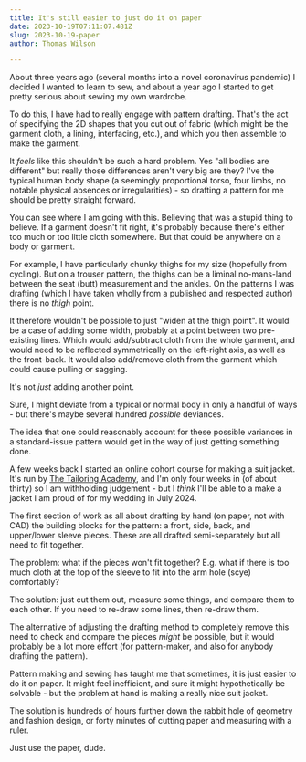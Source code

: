 ```yaml
---
title: It's still easier to just do it on paper
date: 2023-10-19T07:11:07.481Z
slug: 2023-10-19-paper
author: Thomas Wilson

---
```

About three years ago (several months into a novel coronavirus pandemic) I decided I wanted to learn to sew, and about a year ago I started to get pretty serious about sewing my own wardrobe. 

To do this, I have had to really engage with pattern drafting.  That's the act of specifying the 2D shapes that you cut out of fabric (which might be the garment cloth, a lining, interfacing, etc.), and which you then assemble to make the garment. 

It *feels* like this shouldn't be such a hard problem.  Yes "all bodies are different" but really those differences aren't very big are they?  I've the typical human body shape (a seemingly proportional torso, four limbs, no notable physical absences or irregularities) - so drafting a pattern for me should be pretty straight forward.

You can see where I am going with this.  Believing that was a stupid thing to believe.  If a garment doesn't fit right, it's probably because there's either too much or too little cloth somewhere.  But that could be anywhere on a body or garment.

For example, I have particularly chunky thighs for my size (hopefully from cycling).  But on a trouser pattern, the thighs can be a liminal no-mans-land between the seat (butt) measurement and the ankles.  On the patterns I was drafting (which I have taken wholly from a published and respected author) there is no *thigh* point.  

It therefore wouldn't be possible to just "widen at the thigh point".  It would be a case of adding some width, probably at a point between two pre-existing lines.  Which would add/subtract cloth from the whole garment, and would need to be reflected symmetrically on the left-right axis, as well as the front-back.  It would also add/remove cloth from the garment which could cause pulling or sagging.  

It's not *just* adding another point.

Sure, I might deviate from a typical or normal body in only a handful of ways - but there's maybe several hundred *possible* deviances.  

The idea that one could reasonably account for these possible variances in a standard-issue pattern would get in the way of just getting something done.

A few weeks back I started an online cohort course for making a suit jacket.  It's run by [The Tailoring Academy](https://www.tailoringacademy.co.uk/), and I'm only four weeks in (of about thirty) so I am withholding judgement - but I *think* I'll be able to a make a jacket I am proud of for my wedding in July 2024.

The first section of work as all about drafting by hand (on paper, not with CAD) the building blocks for the pattern: a front, side, back, and upper/lower sleeve pieces.  These are all drafted semi-separately but all need to fit together.

The problem: what if the pieces won't fit together?  E.g. what if there is too much cloth at the top of the sleeve to fit into the arm hole (scye) comfortably?

The solution:  just cut them out, measure some things, and compare them to each other.  If you need to re-draw some lines, then re-draw them.

The alternative of adjusting the drafting method to completely remove this need to check and compare the pieces *might* be possible, but it would probably be a lot more effort (for pattern-maker, and also for anybody drafting the pattern).

Pattern making and sewing has taught me that sometimes, it is just easier to do it on paper.  It might feel inefficient, and sure it might hypothetically be solvable - but the problem at hand is making a really nice suit jacket.   

The solution is hundreds of hours further down the rabbit hole of geometry and fashion design, or forty minutes of cutting paper and measuring with a ruler.

Just use the paper, dude.